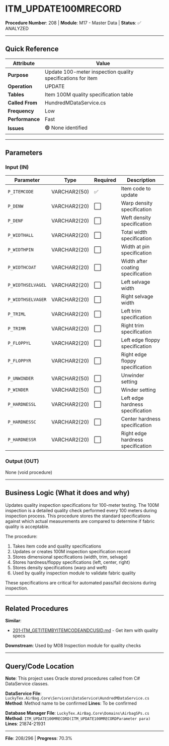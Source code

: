 # ITM_UPDATE100MRECORD

**Procedure Number**: 208 | **Module**: M17 - Master Data | **Status**: ✅ ANALYZED

---

## Quick Reference

| Attribute | Value |
|-----------|-------|
| **Purpose** | Update 100-meter inspection quality specifications for item |
| **Operation** | UPDATE |
| **Tables** | Item 100M quality specification table |
| **Called From** | HundredMDataService.cs |
| **Frequency** | Low |
| **Performance** | Fast |
| **Issues** | 🟢 None identified |

---

## Parameters

### Input (IN)

| Parameter | Type | Required | Description |
|-----------|------|----------|-------------|
| `P_ITEMCODE` | VARCHAR2(50) | ✅ | Item code to update |
| `P_DENW` | VARCHAR2(20) | ⬜ | Warp density specification |
| `P_DENF` | VARCHAR2(20) | ⬜ | Weft density specification |
| `P_WIDTHALL` | VARCHAR2(20) | ⬜ | Total width specification |
| `P_WIDTHPIN` | VARCHAR2(20) | ⬜ | Width at pin specification |
| `P_WIDTHCOAT` | VARCHAR2(20) | ⬜ | Width after coating specification |
| `P_WIDTHSELVAGEL` | VARCHAR2(20) | ⬜ | Left selvage width |
| `P_WIDTHSELVAGER` | VARCHAR2(20) | ⬜ | Right selvage width |
| `P_TRIML` | VARCHAR2(20) | ⬜ | Left trim specification |
| `P_TRIMR` | VARCHAR2(20) | ⬜ | Right trim specification |
| `P_FLOPPYL` | VARCHAR2(20) | ⬜ | Left edge floppy specification |
| `P_FLOPPYR` | VARCHAR2(20) | ⬜ | Right edge floppy specification |
| `P_UNWINDER` | VARCHAR2(50) | ⬜ | Unwinder setting |
| `P_WINDER` | VARCHAR2(50) | ⬜ | Winder setting |
| `P_HARDNESSL` | VARCHAR2(20) | ⬜ | Left edge hardness specification |
| `P_HARDNESSC` | VARCHAR2(20) | ⬜ | Center hardness specification |
| `P_HARDNESSR` | VARCHAR2(20) | ⬜ | Right edge hardness specification |

### Output (OUT)

None (void procedure)

---

## Business Logic (What it does and why)

Updates quality inspection specifications for 100-meter testing. The 100M inspection is a detailed quality check performed every 100 meters during inspection process. This procedure stores the standard specifications against which actual measurements are compared to determine if fabric quality is acceptable.

The procedure:
1. Takes item code and quality specifications
2. Updates or creates 100M inspection specification record
3. Stores dimensional specifications (width, trim, selvage)
4. Stores hardness/floppy specifications (left, center, right)
5. Stores density specifications (warp and weft)
6. Used by quality inspection module to validate fabric quality

These specifications are critical for automated pass/fail decisions during inspection.

---

## Related Procedures

**Similar**:
- [201-ITM_GETITEMBYITEMCODEANDCUSID.md](./201-ITM_GETITEMBYITEMCODEANDCUSID.md) - Get item with quality specs

**Downstream**: Used by M08 Inspection module for quality checks

---

## Query/Code Location

**Note**: This project uses Oracle stored procedures called from C# DataService classes.

**DataService File**: `LuckyTex.AirBag.Core\Services\DataService\HundredMDataService.cs`
**Method**: Method name to be confirmed
**Lines**: To be confirmed

**Database Manager File**: `LuckyTex.AirBag.Core\Domains\AirbagSPs.cs`
**Method**: `ITM_UPDATE100MRECORD(ITM_UPDATE100MRECORDParameter para)`
**Lines**: 21874-21931

---

**File**: 208/296 | **Progress**: 70.3%
